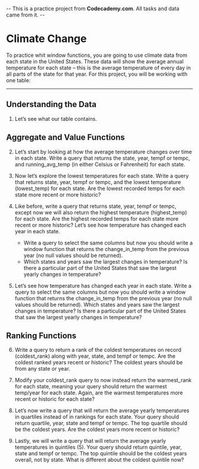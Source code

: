 -- This is a practice project from **Codecademy.com**. All tasks and data came from it. --

# Climate Change

To practice whit window functions, you are going to use climate data from each state in the United States. 
These data will show the average annual temperature for each state – this is the average temperature of every day in all parts of the state for that year.
For this project, you will be working with one table:

----------------------

## Understanding the Data

1. Let’s see what our table contains.


## Aggregate and Value Functions

2. Let’s start by looking at how the average temperature changes over time in each state.
Write a query that returns the state, year, tempf or tempc, and running_avg_temp (in either Celsius or Fahrenheit) for each state.

3. Now let’s explore the lowest temperatures for each state.
Write a query that returns state, year, tempf or tempc, and the lowest temperature (lowest_temp) for each state.
Are the lowest recorded temps for each state more recent or more historic?

4. Like before, write a query that returns state, year, tempf or tempc, except now we will also return the highest temperature (highest_temp) for each state.
Are the highest recorded temps for each state more recent or more historic?
Let’s see how temperature has changed each year in each state.
    *  Write a query to select the same columns but now you should write a window function that returns the change_in_temp from the previous year (no null values    should be returned).
    *  Which states and years saw the largest changes in temperature?
Is there a particular part of the United States that saw the largest yearly changes in temperature?

5. Let’s see how temperature has changed each year in each state.
Write a query to select the same columns but now you should write a window function that returns the change_in_temp from the previous year (no null values should be returned).
Which states and years saw the largest changes in temperature?
Is there a particular part of the United States that saw the largest yearly changes in temperature?

## Ranking Functions

6. Write a query to return a rank of the coldest temperatures on record (coldest_rank) along with year, state, and tempf or tempc. Are the coldest ranked years recent or historic? The coldest years should be from any state or year.

7. Modify your coldest_rank query to now instead return the warmest_rank for each state, meaning your query should return the warmest temp/year for each state. Again, are the warmest temperatures more recent or historic for each state?

8. Let’s now write a query that will return the average yearly temperatures in quartiles instead of in rankings for each state.
Your query should return quartile, year, state and tempf or tempc. The top quartile should be the coldest years.
Are the coldest years more recent or historic?

9. Lastly, we will write a query that will return the average yearly temperatures in quintiles (5).
Your query should return quintile, year, state and tempf or tempc. The top quintile should be the coldest years overall, not by state.
What is different about the coldest quintile now?
